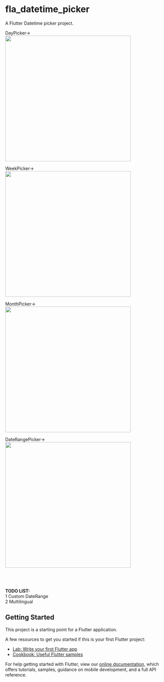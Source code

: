 # fla_datetime_picker

A Flutter Datetime picker project.

DayPicker-><br/>
<img src='https://github.com/flainsky/flutter_datetime_picker/raw/master/pics/pre_day.jpeg' height='400'/>

WeekPicker-><br/>
<img src='https://github.com/flainsky/flutter_datetime_picker/raw/master/pics/pre_week.jpeg' height='400'/>

MonthPicker-><br/>
<img src='https://github.com/flainsky/flutter_datetime_picker/raw/master/pics/pre_month.jpeg' height='400'/>

DateRangePicker-><br/>
<img src='https://github.com/flainsky/flutter_datetime_picker/raw/master/pics/pre_daterange.jpeg' height='400'/>

<br/><br/><br/>
<b>TODO LIST:</b><br/>
1 Custom DateRange<br/>
2 Multilingual<br/>

## Getting Started

This project is a starting point for a Flutter application.

A few resources to get you started if this is your first Flutter project:

- [Lab: Write your first Flutter app](https://flutter.dev/docs/get-started/codelab)
- [Cookbook: Useful Flutter samples](https://flutter.dev/docs/cookbook)

For help getting started with Flutter, view our
[online documentation](https://flutter.dev/docs), which offers tutorials,
samples, guidance on mobile development, and a full API reference.
